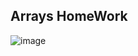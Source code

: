 ## Arrays HomeWork

![image](https://github.com/osamasu/University-Arrays-HomeWork/assets/97795269/3ccf341d-19d4-4895-85b2-97e1f6145286)
